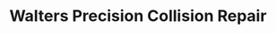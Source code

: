 ---
title: "Walters Precision Collision Repair"
url: /logansport/walters-precision-collision-repair/
shop: car repair
---
